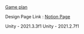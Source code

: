 [Game plan](https://docs.google.com/document/d/11kUlEo5FIxZeYy81fX8VppbibXyaJAcDBS_cUGlB-1s/edit)

Design Page Link :
[Notion Page](https://compositeman.notion.site/Shape-Shifter-2722d83211324326a452a75cfb89923e)


Unity - 2021.3.3f1
Unity - 2021.2.7f1

